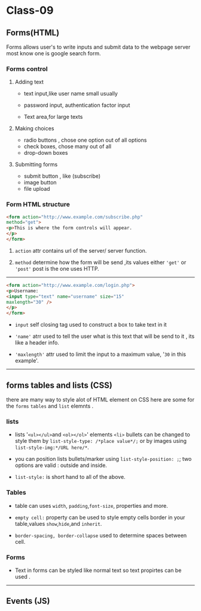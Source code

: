 # Class-09

## Forms(HTML)

Forms allows user's to write inputs and submit data to the webpage server most know one is google search form.

### Forms control

1. Adding text
   + text input,like user name small usually
   + password input, authentication factor input

   + Text area,for large texts

2. Making choices
   + radio buttons , chose one option out of all options
   + check boxes, chose many out of all
   + drop-down boxes

3. Submitting forms
   + submit button , like (subscribe)
   + image button
   + file upload

### Form HTML structure

```HTML
<form action="http://www.example.com/subscribe.php"
method="get">
<p>This is where the form controls will appear.
</p>
</form>

```

1. `action` attr contains url of the server/ server function.

2. `method` determine how the form will be send ,its values either `'get'` or `'post'` post is the one uses HTTP.

***

```HTML
<form action="http://www.example.com/login.php">
<p>Username:
<input type="text" name="username" size="15"
maxlength="30" />
</p>
</form>

```

+ `input` self closing tag  used to construct a box to take text in it

+ `'name'` atrr used to tell the user what is this text that will be send to it , its like a header info.

+ `'maxlength'` attr used to limit the input to a maximum value,  '`30` in this example'.

***

## forms tables and lists (CSS)

there are many way to style alot of HTML element on CSS here are some for the `forms` `tables` and `list` elemnts .

### lists

+ lists '`<ul></ul>`and `<ol></ol>`' elements `<li>` bullets can be changed to style them by `list-style-type: /*place value*/;` or by images using `list-style-img:*/URL here/*`.

+ you can position lists bullets/marker using `list-style-position: ;`; two options are valid : outside and inside.

+ `list-style:` is short hand to all of the above.

### Tables

+ table can uses `width`, `padding`,`font-size`, properties and more.

+ `empty cell:` property can be used to style empty cells border in your table,values `show`,`hide`,and `inherit`.

+ `border-spacing, border-collapse` used to determine spaces between cell.

### Forms 

+ Text in forms can be styled like normal text so text propirtes can be used . 

***

## Events (JS)


